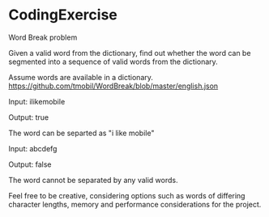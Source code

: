 # CodingExercise
Word Break problem


Given a valid word from the dictionary, find out whether the word can be segmented into a sequence of valid words from the dictionary.  

Assume words are available in a dictionary.
https://github.com/tmobil/WordBreak/blob/master/english.json

Input: ilikemobile

Output: true

The word can be separted as "i like mobile"

Input: abcdefg

Output: false

The word cannot be separated by any valid words.

Feel free to be creative, considering options such as words of differing character lengths, memory and performance considerations for the project.      

